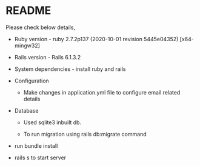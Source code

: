 # README

Please check below details,

- Ruby version - ruby 2.7.2p137 (2020-10-01 revision 5445e04352) [x64-mingw32]

- Rails version - Rails 6.1.3.2

- System dependencies - install ruby and rails

- Configuration

  - Make changes in application.yml file to configure email related details

- Database

  - Used sqlite3 inbuilt db.

  - To run migration using rails db:migrate command

- run bundle install

- rails s to start server
